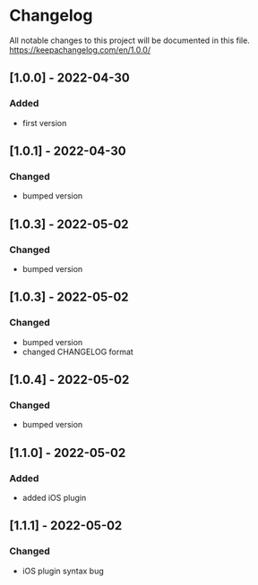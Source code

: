 # Changelog
All notable changes to this project will be documented in this file.
https://keepachangelog.com/en/1.0.0/

## [1.0.0] - 2022-04-30
### Added
- first version

## [1.0.1] - 2022-04-30
### Changed
- bumped version

## [1.0.3] - 2022-05-02
### Changed
- bumped version

## [1.0.3] - 2022-05-02
### Changed
- bumped version
- changed CHANGELOG format

## [1.0.4] - 2022-05-02
### Changed
- bumped version

## [1.1.0] - 2022-05-02
### Added
- added iOS plugin

## [1.1.1] - 2022-05-02
### Changed
- iOS plugin syntax bug
